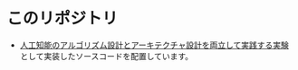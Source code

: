# このリポジトリ

- [人工知能のアルゴリズム設計とアーキテクチャ設計を両立して実践する実験](https://accel-brain.com/architectural-design-of-artificial-intelligence-conforming-to-hacker-ethics/5/#i)として実装したソースコードを配置しています。

